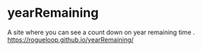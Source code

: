 # yearRemaining
A site where you can see a count down on year remaining time .
https://rogueloop.github.io/yearRemaining/